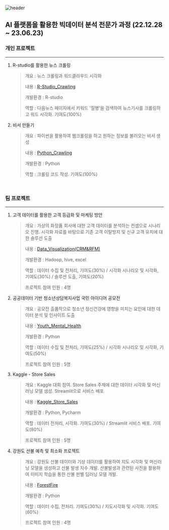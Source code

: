 ![header][def]

[def]: https://capsule-render.vercel.app/api?type=waving&color=auto&height=300&section=header&text=%20Project&fontSize=90


 
## AI 플랫폼을 활용한 빅데이터 분석 전문가 과정 (22.12.28 ~ 23.06.23)
### 개인 프로젝트
---
1. R-studio를 활용한 뉴스 크롤링

   > 개요 : 뉴스 크롤링과 워드클라우드 시각화
   > 
   > 내용 : [R-Studio_Crawling](https://github.com/BaeSang1/ysProject/blob/main/R-Studio_Crawling.pdf)
   >
   > 개발환경 : R-studio
   > 
   > 역할 : 다음뉴스 페이지에서 키워드 '질병'을 검색하여 뉴스기사를 크롤링하고 워드 시각화. 기여도(100%)

2. 비서 만들기
   
   > 개요 : 파이썬을 활용하여 웹크롤링을 하고 원하는 정보를 불러오는 비서 생성
   > 
   > 내용 : [Python_Crawling](https://github.com/BaeSang1/ysProject/blob/main/Python_Crawling.pdf)
   >
   > 개발환경 : Python
   >
   > 역할 : 크롤링 코드 작성. 기여도(100%)

<br>

### 팀 프로젝트
---
1. 고객 데이터를 활용한 고객 등급화 및 마케팅 방안

   > 개요 : 가상의 화장품 회사에 대한 고객 데이터를 분석하는 컨셉으로 시나리오 진행. 시각화 자료를 바탕으로 기존 고객 이탈방지 및 신규 고객 유치에 대한 솔루션 도출
   >
   > 내용 : [Data_Visualization(CRM&RFM)](https://github.com/BaeSang1/ysProject/blob/main/Data_Visualization(CRM%26RFM).pdf)
   > 
   > 개발환경 : Hadoop, hive, excel
   > 
   > 역할 : 데이터 수집 및 전처리, 기여도(30%) / 시각화 시나리오 및 시각화, 기여도(30%) / 솔루션 도출, 기여도(20%)
   >
   > 프로젝트 참여 인원 : 4명

2. 공공데이터 기반 청소년상담복지사업 국민 아이디어 공모전

   > 개요 : 공모전 출품작으로 청소년 정신건강에 영향을 미치는 요인에 대한 데이터 분석 및 인사이트 도출
   > 
   > 내용 : [Youth_Mental_Health](https://github.com/BaeSang1/ysProject/blob/main/Youth_Mental_Health.pdf)
   > 
   > 개발환경 : Python
   > 
   > 역할 : 데이터 수집 및 전처리, 기여도(25%) / 시각화 시나리오 및 시각화, 기여도(50%)
   >
   > 프로젝트 참여 인원 : 5명

3. Kaggle - Store Sales

   > 개요 : Kaggle 대회 참여. Store Sales 주제에 대한 데이터 시각화 및 머신러닝 모델 생성. Streamlit으로 서비스 배포
   >
   > 내용 : [Kaggle_Store_Sales](https://github.com/BaeSang1/StoreSales_Project)
   >
   > 개발환경 : Python, Pycharm
   >
   > 역할 : 데이터 전처리, 시각화. 기여도(30%) / Streamlit 서비스 배포. 기여도(80%)
   >
   > 프로젝트 참여 인원 : 5명

4. 강원도 산불 예측 및 최소화 프로젝트

   > 개요 : 강원도 산불 데이터와 기상 데이터를 활용하여 지도 시각화 및 머신러닝 모델을 생성하고 산불 발생 지수 개발. 산불발생과 관련된 사진을 활용하여 이미지 학습을 통한 산불 판별 딥러닝 모델 개발.
   >
   > 내용 : [ForestFire](https://github.com/BaeSang1/ysProject/blob/main/ForestFire.pdf)
   > 
   > 개발환경 : Python
   >
   > 역할 : 데이터 수집, 전처리. 기여도(30%) / 지도시각화 및 시각화. 기여도(60%)
   >
   > 프로젝트 참여 인원 : 4명
